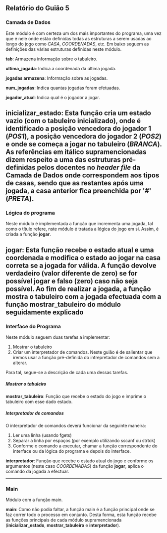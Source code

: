 ## Relatório do Guião 5

### Camada de Dados
Este módulo é com certeza um dos mais importantes do programa, uma vez que é nele onde estão definidas todas as estruturas a serem usadas ao longo do jogo como *CASA*, *COORDENADAS*, etc. Em baixo seguem as definições das várias estruturas definidas neste módulo.

**tab**: Armazena informação sobre o tabuleiro.
 
**ultima_jogada**: Indica a coordenada da última jogada.

**jogadas armazena**: Informação sobre as jogadas.

**num_jogadas**: Indica quantas jogadas foram efetuadas.

**jogador_atual**: Indica qual é o jogador a jogar.

**inicializar_estado**: Esta função cria um estado vazio (com o tabuleiro
inicializado), onde é identificado a posição vencedora do jogador 1 (*POS1*), a posição vencedora do jogador 2 (*POS2*) e onde se começa a jogar no tabuleiro (*BRANCA*).
As referências em itálico supramencionadas dizem respeito a uma das estruturas pré-definidas pelos docentes no *header file* da **Camada de Dados** onde correspondem aos tipos de casas, sendo que as restantes após uma jogada, a casa anterior fica preenchida por '#' (*PRETA*).
---

### Lógica do programa
Neste módulo é implementada a função que incrementa uma jogada, tal como o título refere, nste módulo é tratada a lógica do jogo em si. Assim, é criada a função **jogar**.
 
**jogar**: Esta função recebe o estado atual e uma coordenada e modifica
o estado ao jogar na casa correta se a jogada for válida. A função devolve
verdadeiro (valor diferente de zero) se for possível jogar e falso (zero) caso
não seja possível. 
Ao fim de realizar a jogada, a função mostra o tabuleiro com a jogada efectuada com a função **mostrar_tabuleiro** do módulo seguidamente explicado
---
### Interface do Programa
Neste módulo seguem duas tarefas a implementar: 
1. Mostrar o tabuleiro
2. Criar um interpretador de comandos. Neste guião é de salientar que iremos usar a função pré-definida do intrepretador de comandos sem a alterar.

 Para tal, segue-se a descrição de cada uma dessas tarefas.

##### Mostrar o tabuleiro
**mostrar_tabuleiro**: Função que recebe o estado do jogo e imprime o tabuleiro com esse dado estado.

##### Interpretador de comandos
O interpretador de comandos deverá funcionar da seguinte maneira:
  1. Ler uma linha (usando fgets)
  2. Separar a linha por espaços (por exemplo utilizando sscanf ou strtok)
  3. Conforme o comando a executar, chamar a função correspondente do
  interface ou da lógica do programa e depois do interface.

**interpretador**: Função que recebe o estado atual do jogo e conforme os argumentos (neste caso *COORDENADAS*) da função **jogar**, aplica o comando da jogada a efectuar.

---
### Main
Módulo com a função main.

**main**: Como não podia faltar, a função main é a função principal onde se faz correr todo o processo em conjunto.
Desta forma, esta função recebe as funções principais de cada módulo supramencionada (**inicializar_estado**, **mostrar_tabuleiro** e **interpretador**).



